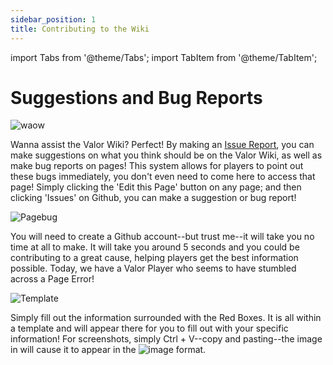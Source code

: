 ```yaml
---
sidebar_position: 1
title: Contributing to the Wiki
---
```


import Tabs from '@theme/Tabs';
import TabItem from '@theme/TabItem';

<Tabs>
  <TabItem value="Suggestions and Bug Reports" label="Suggestions and Bug Reports" default>

# Suggestions and Bug Reports

![waow](https://user-images.githubusercontent.com/106563707/193391705-217ad3e8-4181-45a7-aea2-da6c75735643.png)

Wanna assist the Valor Wiki? Perfect! By making an [Issue Report](https://github.com/Valor-Inc/Wiki/issues), you can make suggestions on what you think should be on the Valor Wiki, as well as make bug reports on pages! This system allows for players to point out these bugs immediately, you don't even need to come here to access that page! Simply clicking the 'Edit this Page' button on any page; and then clicking 'Issues' on Github, you can make a suggestion or bug report!

![Pagebug](https://user-images.githubusercontent.com/106563707/193392288-b6a99cd9-4307-4c2f-8ba3-81d103f715c1.png)

You will need to create a Github account--but trust me--it will take you no time at all to make. It will take you around 5 seconds and you could be contributing to a great cause, helping players get the best information possible. Today, we have a Valor Player who seems to have stumbled across a Page Error!

![Template](https://user-images.githubusercontent.com/106563707/193392473-69c87a71-e23d-4ff3-a7dc-d8218d6cb0d2.png)

Simply fill out the information surrounded with the Red Boxes. It is all within a template and will appear there for you to fill out with your specific information! For screenshots, simply Ctrl + V--copy and pasting--the image in will cause it to appear in the ![image](link) format.



  </TabItem>
  <TabItem value="Editting the Wiki" label="Editting the Wiki">








  </TabItem>
  </Tabs>
